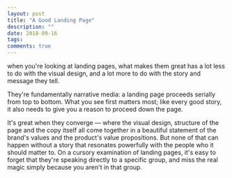 ```yaml
---
layout: post
title: "A Good Landing Page"
description: ""
date: 2018-09-16
tags: 
comments: true
---
```


when you're looking at landing pages, what makes them great has a lot less to do with the visual design, and a lot more to do with the story and message they tell.


They're fundamentally narrative media: a landing page proceeds serially from top to bottom. What you see first matters most; like every good story, it also needs to give you a reason to proceed down the page.

It's great when they converge — where the visual design, structure of the page and the copy itself all come together in a beautiful statement of the brand's values and the product's value propositions. But none of that can happen without a story that resonates powerfully with the people who it should matter to. On a cursory examination of landing pages, it's easy to forget that they're speaking directly to a specific group, and miss the real magic simply because you aren't in that group.
